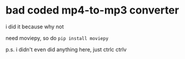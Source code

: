 # bad coded mp4-to-mp3 converter
i did it because why not

need moviepy, so do ``` pip install moviepy ```

p.s. i didn't even did anything here, just ctrlc ctrlv
